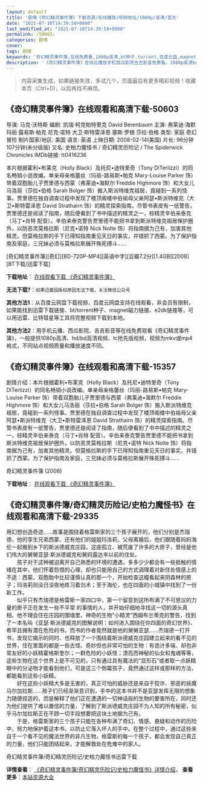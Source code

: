 ```yaml
---
layout: default
title: '剧情《奇幻精灵事件簿》下载资源/在线播放/视频地址/1080p/高清/蓝光'
date: "2021-07-10T14:39:58+0800"
last_modified_at: "2021-07-10T14:39:58+0800"
permalink: /50603/
categories: 剧情
cover:
tags: 剧情
keywords: '奇幻精灵事件簿,在线免费看,1080p高清,bt种子,torrent,百度云盘,magnet,磁力链,迅雷下载资源'
description: '《奇幻精灵事件簿》在线云播放手机西瓜影院吉吉影音免费看，1080p高清bd/hd未删减完整版和tc抢先枪版，mkv/mp4格式，附带bt/torrent种子、magnet/磁力链、百度云盘、网盘资源迅雷下载链接'
---
```


>内容采集生成，如果链接失效，多试几个，页面最后有更多精彩视频！收藏本页（Ctrl+D)，以后再找不麻烦。


## 《奇幻精灵事件簿》在线观看和高清下载-50603

导演: 马克·沃特斯 编剧: 凯瑞·柯克帕特里克 David Berenbaum 主演: 弗莱迪·海默 玛丽·露易斯·帕克 尼克·诺特 大卫·斯特雷泽恩 塞斯·罗根 莎拉·伯格 类型: 家庭 奇幻 冒险 制片国家/地区: 美国 语言: 英语 上映日期: 2008-02-14(美国) 片长: 96分钟 107分钟(未分级版) 又名: 史柏力魔怪书 / 奇幻精灵历险记 / The Spiderwick Chronicles IMDb链接: tt0416236

本片根据霍利•布莱克（Holly Black）及托尼•迪特里奇（Tony DiTerlizzi）的同名畅销小说改编。单亲母亲格蕾丝（玛丽-路易斯•帕克 Mary-Louise Parker 饰）带着双胞胎儿子贾里德与西蒙（弗莱迪•海默尔 Freddie Highmore 饰）和大女儿马洛丽（莎拉•伯格 Sarah Bolger 饰）搬入斯派特维克祖居，竟碰到一系列怪事。贾里德在独自调查过程中发现了楼顶阁楼中伯祖母父亲阿瑟•斯派特维克（大卫•斯特雷泽恩 David Strathairn 饰）的精灵探索指南。尽管书表皮有一纸警告，贾里德还是阅读了指南，随后便看到了书中描述的精灵之一，棕精灵辛伯来泰克（马丁•肖特 配音）。辛伯来泰克警告贾里德不能把书拿到斯派特维克祖居保护圈外，以防恶灵莫格拉斯（尼克•诺特 Nick Nolte 饰）将指南据为己有，加害其他精灵。但莫格拉斯的手下已得知指南重见天日的事实，并错抓了西蒙。为了保护指南及家庭，三兄妹必须与莫格拉斯展开殊死搏斗……


[奇幻精灵事件簿][奇幻][BD-720P-MP4][英语中字][豆瓣7.2分][1.4GB][2008][BT下载/迅雷下载]

**下载地址**： [在线观看下载 《奇幻精灵事件簿》](https://www.btdx8.com/torrent/the_spiderwick_chronicles_2008.html) 


**无法下载?**：`如果迅雷因版权原因无法下载，关注微信公众号 `

**其他方法1**：从百度云网盘下载视频，百度云网盘支持在线观看，非会员有限制，如果能找到迅雷下载链接、bt/torrent种子、magnet磁力链接、e2dk链接等，可以用迅雷、比特彗星等工具将完整视频下载到本地。

**其他方法2**：用手机云播、西瓜影院、吉吉影音等在线免费观看《奇幻精灵事件簿》，一般提供1080p高清、hd/bd高清视频、tc抢先版视频，视频为mkv或mp4格式，不同站点视频质量和播放速度不同。


## 《奇幻精灵事件簿》在线观看和高清下载-15357

剧情介绍：本片根据霍利•布莱克（Holly Black）及托尼•迪特里奇（Tony DiTerlizzi）的同名畅销小说改编。单亲母亲格蕾丝（玛丽-路易斯•帕克 Mary-Louise Parker 饰）带着双胞胎儿子贾里德与西蒙（弗莱迪•海默尔 Freddie Highmore 饰）和大女儿马洛丽（莎拉•伯格 Sarah Bolger 饰）搬入斯派特维克祖居，竟碰到一系列怪事。贾里德在独自调查过程中发现了楼顶阁楼中伯祖母父亲阿瑟•斯派特维克（大卫•斯特雷泽恩 David Strathairn 饰）的精灵探索指南。尽管书表皮有一纸警告，贾里德还是阅读了指南，随后便看到了书中描述的精灵之一，棕精灵辛伯来泰克（马丁•肖特 配音）。辛伯来泰克警告贾里德不能把书拿到斯派特维克祖居保护圈外，以防恶灵莫格拉斯（尼克•诺特 Nick Nolte 饰）将指南据为己有，加害其他精灵。但莫格拉斯的手下已得知指南重见天日的事实，并错抓了西蒙。为了保护指南及家庭，三兄妹必须与莫格拉斯展开殊死搏斗……


奇幻精灵事件簿 (2008)

**下载地址**： [在线观看下载 《奇幻精灵事件簿》](https://www.btbtdy.me/btdy/dy4656.html) 


## 《奇幻精灵事件簿/奇幻精灵历险记/史柏力魔怪书》在线观看和高清下载-29335

用幻想创造奇迹&hellip;…故事是围绕着格雷斯家的三个孩子展开的，他们分别是杰瑞德、他的孪生兄弟西蒙、还有他们的姐姐玛洛莉。父母离婚后，他们跟随着妈妈海伦一起搬到乡下的斯派德威克庄园，这座孤立、被荒废了许多的大房子，曾经是他们伟大的舅舅亚瑟·斯派德威克和舅妈露达辛以前的住处。<br />　　孩子对于这种被迫离开自己熟悉的环境的遭遇，多多少少都会有一些抵触的情绪在其中，他们怀着怨恨的心理，却也只能用自己的方式调理着对新住处情感上的不适：西蒙，双胞胎中比较谨慎认真的那一个，开始检查这幢看起来阴森林的房子；玛洛莉则没日没夜地练习着剑术；至于海伦，也在四面的小城镇中找到了一份新工作。<br />　　似乎只有杰瑞德是格雷斯一家四口中，第一个留意到这所布满了不可思议的力量的房子正在发生一些不平常 的事情的人，并开始仔细地寻找这一切的源头真相。他不理会住在庄园的围墙里、神奇的生物“小精灵&rdquo;西姆布兰蒂克的警告，找到了一本名叫《亚瑟&middot;斯派德威克的图解说明：如何进入围绕在你四面的奇幻世界》、希罕且拥有潜在危险的书，而书的作者竟然就是他的舅舅亚瑟&hellip;…杰瑞德一打开书，发现它揭示的同时、也释放了一个围绕着斯派德威克庄园建立起来的看不见的世界，住在里面的都是一些古怪、奇妙但也非常可怕的生物：有诡计多端、却也非常友好的小妖精霍格斯奎尔；一群危险的小妖怪；漂亮而神秘的仙女和鬼魂等等，这些生物在这个世界上是不可见的，只有通过具有魔法的&ldquo;显形石&rdquo;或者取一点妖精眼中的分泌物才能看到他们，可是这三个倒霉孩子，竟然通过这样或那样的方法，都能看到这些小妖精。<br />　　好在这些小妖精大多是无害的，真正可怕的威胁还是来自于狡诈、邪恶的妖魔马尔加拉斯&hellip;…孩子们已经渐渐意识到，手中的这本书并不是亚瑟发挥无限的想象力随便捏造的，而是解释了他们正在遭遇的一切神话般的生物的要害所在，同时还为他们提供了难以置信的力量，了解到了斯派德威克庄园不为人知的所有秘密，似乎马尔加拉斯正在不顾一切手段想要把这块土地据为己有。<br />　　于是，格雷斯家的三个孩子只能在各种布满了奇幻、情感、悬疑和动作的历险中，努力地保护着这本书，以防止它落入坏人的手中。在整个过程中，通过这些来自于一个看不见的魔法世界的非凡生物，格雷斯的每一个孩子，都会发现自己真正的力量，他们只能团结起来，才能解救处在危难中的家人。


奇幻精灵事件簿/奇幻精灵历险记/史柏力魔怪书迅雷下载

**详情查看**： [《奇幻精灵事件簿/奇幻精灵历险记/史柏力魔怪书》详情介绍](/movie/29335/)， **查看更多**：[本站资源大全](/movie/t/all/)

